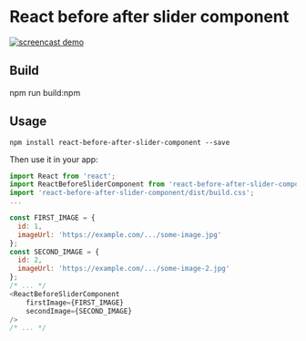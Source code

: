 # React before after slider component

[![screencast demo](./screencast.gif)](./screencast.gif)

## Build
npm run build:npm
## Usage
```
npm install react-before-after-slider-component --save
```

Then use it in your app:
```js
import React from 'react';
import ReactBeforeSliderComponent from 'react-before-after-slider-component';
import 'react-before-after-slider-component/dist/build.css';
...

const FIRST_IMAGE = {
  id: 1,
  imageUrl: 'https://example.com/.../some-image.jpg'
};
const SECOND_IMAGE = {
  id: 2,
  imageUrl: 'https://example.com/.../some-image-2.jpg'
};
/* ... */
<ReactBeforeSliderComponent
    firstImage={FIRST_IMAGE}
    secondImage={SECOND_IMAGE}
/>
/* ... */
```
